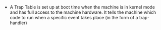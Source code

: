 - A Trap Table is set up at boot time when the machine is in kernel mode and has full access to the machine hardware. It tells the machine which code to run when a specific event takes place (in the form of a trap-handler)

